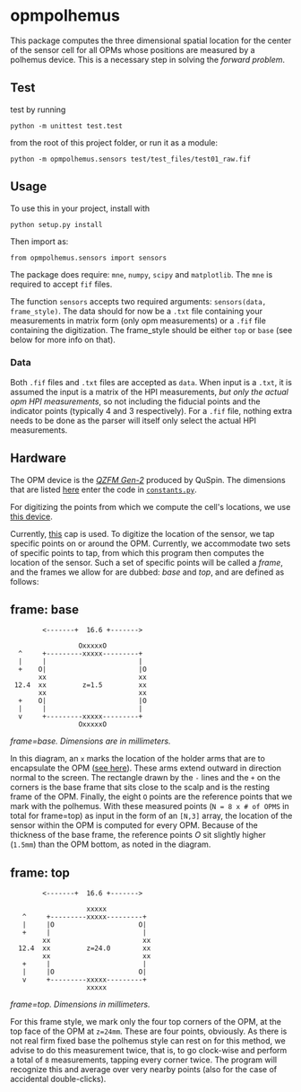 # opmpolhemus

This package computes the three dimensional spatial location for the center of
the sensor cell for all OPMs whose positions are measured by a polhemus device.
This is a necessary step in solving the *forward problem*.

## Test

test by running 

`python -m unittest test.test` 

from the root of this project
folder, or run it as a module: 

`python -m opmpolhemus.sensors test/test_files/test01_raw.fif`

## Usage

To use this in your project, install with

`python setup.py install`

Then import as:

`from opmpolhemus.sensors import sensors`

The package does require: `mne`, `numpy`, `scipy` and `matplotlib`. The `mne` is required to accept `fif` files.

The function `sensors` accepts two required arguments: `sensors(data,
frame_style)`. The data should for now be a `.txt` file containing your
measurements in matrix form (only opm measurements) or a `.fif` file containing the
digitization. The frame_style should be either `top` or `base`
(see below for more info on that).


### Data

Both `.fif` files and `.txt` files are accepted as `data`. When input is a
`.txt`, it is assumed the input is a matrix of the HPI measurements, *but only
the actual opm HPI measurements*, so not including the fiducial points and the
indicator points (typically 4 and 3 respectively). For a `.fif` file, nothing
extra needs to be done as the parser will itself only select the actual HPI
measurements.

## Hardware

The OPM device is the 
*[QZFM Gen-2](https://quspin.com/products-qzfm/)* produced by QuSpin. The
dimensions that are listed
[here](http://quspin.com/wp-content/uploads/2016/08/Gen-2.jpg) enter the code in
[`constants.py`](https://github.com/paulmoonshine/opmpolhemus/blob/master/opmpolhemus/constants.py).

For digitizing the points from which we compute the cell's locations, we
use [this
device](https://polhemus.com/scanning-digitizing/digitizing-products/).

Currently, [this](https://quspin.com/experimental-meg-cap/) cap is used. To
digitize the location of the sensor, we tap specific points on or around the OPM. Currently, we accommodate two sets of
specific points to tap, from which this program then computes the location of
the sensor. Such a set of specific points will be called a *frame*, and the
frames we allow for are dubbed: *base* and *top*, and are defined as follows:

## frame: base
```
        <-------+  16.6 +------->

                 OxxxxxO
  ^     +---------xxxxx---------+
  |     |                       |
  +    O|                       |O
       xx                       xx
 12.4  xx         z=1.5         xx
       xx                       xx
  +    O|                       |O
  |     |                       |
  v     +---------xxxxx---------+
                 OxxxxxO
```
*frame=base. Dimensions are in millimeters.*

In this diagram, an `x` marks the location of the holder arms that are to
encapsulate the OPM 
([see here](https://quspin.com/wp-content/uploads/2019/05/Holder-with-base-280x300.png)).
These arms extend outward in direction normal to the screen.
The rectangle drawn by the `-` lines and the `+` on the corners is the base
frame that sits close to the scalp and is the resting frame of the OPM. Finally,
the eight `O` points are the reference points that we mark with the polhemus.
With these measured points (`N = 8 x # of OPMS` in total for frame=top) as input in the form of an
`[N,3]` array, the location of the sensor within the OPM is computed for every
OPM. Because of the thickness of the base frame, the reference points *O* sit
slightly higher (`1.5mm`) than the OPM bottom, as noted in the diagram.

## frame: top
```
        <-------+  16.6 +------->

                   xxxxx
   ^     +---------xxxxx---------+
   |     |O                     O|
   +     |                       |
        xx                       xx
  12.4  xx         z=24.0        xx
        xx                       xx
   +     |                       |
   |     |O                     O|
   v     +---------xxxxx---------+
                   xxxxx
```
*frame=top. Dimensions in millimeters.*

For this frame style, we mark only the four top corners of the OPM, at the top
face of the OPM at `z=24mm`. These are four points, obviously. As there is not
real firm fixed base the polhemus style can rest on for this method, we advise
to do this measurement twice, that is, to go clock-wise and perform a total of
`8` measurements, tapping every corner twice. The program will recognize this
and average over very nearby points (also for the case of accidental
double-clicks).

